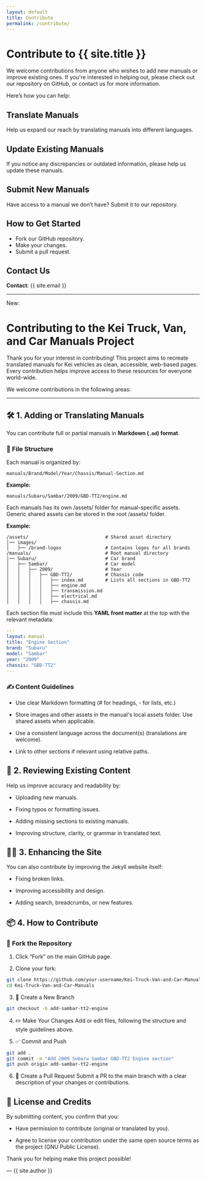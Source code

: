 ```yaml
---
layout: default
title: Contribute
permalink: /contribute/
---
```


# Contribute to {{ site.title }}

We welcome contributions from anyone who wishes to add new manuals or improve existing ones. If you're interested in helping out, please check out our repository on GitHub, or contact us for more information.

Here’s how you can help:

## Translate Manuals
Help us expand our reach by translating manuals into different languages.

## Update Existing Manuals
If you notice any discrepancies or outdated information, please help us update these manuals.

## Submit New Manuals
Have access to a manual we don’t have? Submit it to our repository.

## How to Get Started
- Fork our GitHub repository.
- Make your changes.
- Submit a pull request.

## Contact Us

**Contact**: {{ site.email }}

---

New:

# Contributing to the Kei Truck, Van, and Car Manuals Project

Thank you for your interest in contributing! This project aims to recreate translated manuals for Kei vehicles as clean, accessible, web-based pages. Every contribution helps improve access to these resources for everyone world-wide.

We welcome contributions in the following areas:

---

## 🛠️ 1. Adding or Translating Manuals

You can contribute full or partial manuals in **Markdown (`.md`) format**.

### 📁 File Structure

Each manual is organized by:
```
manuals/Brand/Model/Year/Chassis/Manual-Section.md
```

**Example:**
```
manuals/Subaru/Sambar/2009/GBD-TT2/engine.md
```

Each manuals has its own /assets/ folder for manual-specific assets. Generic shared assets can be stored in the root /assets/ folder.

**Example:**
```
/assets/                            # Shared asset directory
│── images/
│   ├── /brand-logos                # Contains logos for all brands
/manuals/                           # Root manual directory
│── Subaru/                         # Car brand
│   ├── Sambar/                     # Car model
│   │   ├── 2009/                   # Year
│   │   │   ├── GBD-TT2/            # Chassis code
│   │   │   │   ├── index.md        # Lists all sections in GBD-TT2
│   │   │   │   ├── engine.md
│   │   │   │   ├── transmission.md
│   │   │   │   ├── electrical.md
│   │   │   │   ├── chassis.md
```

Each section file must include this **YAML front matter** at the top with the relevant metadata:

```yaml
---
layout: manual
title: "Engine Section"
brand: "Subaru"
model: "Sambar"
year: "2009"
chassis: "GBD-TT2"
---
```

### ✍️ Content Guidelines
- Use clear Markdown formatting (# for headings, - for lists, etc.)

- Store images and other assets in the manual's local assets folder. Use shared assets when applicable.

- Use a consistent language across the document(s) (translations are welcome).

- Link to other sections if relevant using relative paths.

## 🧪 2. Reviewing Existing Content
Help us improve accuracy and readability by:

- Uploading new manuals.

- Fixing typos or formatting issues.

- Adding missing sections to existing manuals.

- Improving structure, clarity, or grammar in translated text.

## 🧑‍💻 3. Enhancing the Site

You can also contribute by improving the Jekyll website itself:

- Fixing broken links.

- Improving accessibility and design.

- Adding search, breadcrumbs, or new features.

## 📦 4. How to Contribute

### 🔁 Fork the Repository

1. Click “Fork” on the main GitHub page.

2. Clone your fork:
```bash
git clone https://github.com/your-username/Kei-Truck-Van-and-Car-Manuals.git
cd Kei-Truck-Van-and-Car-Manuals
```

3. 🌱 Create a New Branch
```bash
git checkout -b add-sambar-tt2-engine
```

4. ✏️ Make Your Changes
Add or edit files, following the structure and style guidelines above.

5. ✅ Commit and Push
```bash
git add .
git commit -m "Add 2009 Subaru Sambar GBD-TT2 Engine section"
git push origin add-sambar-tt2-engine
```

6. 🚀 Create a Pull Request
Submit a PR to the main branch with a clear description of your changes or contributions.

## 📜 License and Credits

By submitting content, you confirm that you:

- Have permission to contribute (original or translated by you).

- Agree to license your contribution under the same open source terms as the project (GNU Public License).

Thank you for helping make this project possible!

— {{ site.author }}